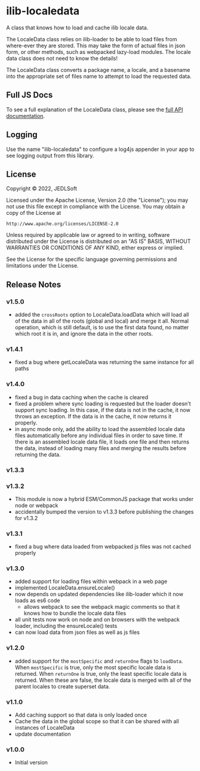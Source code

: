 # ilib-localedata

A class that knows how to load and cache ilib locale data.

The LocaleData class relies on ilib-loader to be able to
load files from where-ever they are stored. This may take the
form of actual files in json form, or other methods, such as
webpacked lazy-load modules. The locale data class does not
need to know the details!

The LocaleData class converts a package name, a locale, and
a basename into the appropriate set of files name to attempt
to load the requested data.

Full JS Docs
--------------------

To see a full explanation of the LocaleData class, please see
the [full API documentation](./docs/ilib-localedata.md).

Logging
--------------------

Use the name "ilib-localedata" to configure a log4js appender in your app to
see logging output from this library.

## License

Copyright © 2022, JEDLSoft

Licensed under the Apache License, Version 2.0 (the "License");
you may not use this file except in compliance with the License.
You may obtain a copy of the License at

    http://www.apache.org/licenses/LICENSE-2.0

Unless required by applicable law or agreed to in writing, software
distributed under the License is distributed on an "AS IS" BASIS,
WITHOUT WARRANTIES OR CONDITIONS OF ANY KIND, either express or implied.

See the License for the specific language governing permissions and
limitations under the License.

## Release Notes

### v1.5.0

- added the `crossRoots` option to LocaleData.loadData which will
  load all of the data in all of the roots (global and local) and
  merge it all. Normal operation, which is still default, is to use
  the first data found, no matter which root it is in, and ignore
  the data in the other roots.

### v1.4.1

- fixed a bug where getLocaleData was returning the same instance for
  all paths

### v1.4.0

- fixed a bug in data caching when the cache is cleared
- fixed a problem where sync loading is requested but the loader doesn't
  support sync loading. In this case, if the data is not in the cache, it
  now throws an exception. If the data is in the cache, it now returns it
  properly.
- in async mode only, add the ability to load the assembled locale data
  files automatically before any individual files in order to save time.
  If there is an assembled locale data file, it loads one file and then
  returns the data, instead of loading many files and merging the results
  before returning the data.

### v1.3.3
### v1.3.2

- This module is now a hybrid ESM/CommonJS package that works under node
  or webpack
- accidentally bumped the version to v1.3.3 before publishing the changes for
  v1.3.2

### v1.3.1

- fixed a bug where data loaded from webpacked js files was not cached properly

### v1.3.0

- added support for loading files within webpack in a web page
- implemented LocaleData.ensureLocale()
- now depends on updated dependencies like ilib-loader which it now loads as es6 code
    - allows webpack to see the webpack magic comments so that it knows how to bundle the locale data files
- all unit tests now work on node and on browsers with the webpack loader, including the ensureLocale() tests
- can now load data from json files as well as js files

### v1.2.0

- added support for the `mostSpecific` and `returnOne` flags to `loadData`.
  When `mostSpecific` is true, only the most specific locale data is returned.
  When `returnOne` is true, only the least specific locale data is returned.
  When these are false, the locale data is merged with all of the parent locales
  to create superset data.

### v1.1.0

- Add caching support so that data is only loaded once
- Cache the data in the global scope so that it can be shared with
all instances of LocaleData
- update documentation

### v1.0.0

- Initial version

